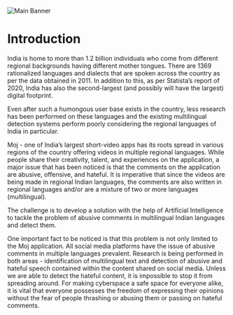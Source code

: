 ![Main Banner](https://res.cloudinary.com/pooja-gera/image/upload/v1639660453/Colorful_Modern_Abstract_Technology_LinkedIn_Banner_iv1zys.png)

# Introduction

India is home to more than 1.2 billion individuals who come from different regional backgrounds having different mother tongues. There are 1369 rationalized languages and dialects that are spoken across the country as per the data obtained in 2011. In addition to this, as per Statista’s report of 2020, India has also the second-largest (and possibly will have the largest) digital footprint. 

Even after such a humongous user base exists in the country, less research has been performed on these languages and the existing multilingual detection systems perform poorly considering the regional languages of India in particular.  

Moj - one of India’s largest short-video apps has its roots spread in various regions of the country offering videos in multiple regional languages. While people share their creativity, talent, and experiences on the application, a major issue that has been noticed is that the comments on the application are abusive, offensive, and hateful. It is imperative that since the videos are being made in regional Indian languages, the comments are also written in regional languages and/or are a mixture of two or more languages (multilingual). 

The challenge is to develop a solution with the help of Artificial Intelligence to tackle the problem of abusive comments in multilingual Indian languages and detect them.  

One important fact to be noticed is that this problem is not only limited to the Moj application. All social media platforms have the issue of abusive comments in multiple languages prevalent. Research is being performed in both areas - identification of multilingual text and detection of abusive and hateful speech contained within the content shared on social media. Unless we are able to detect the hateful content, it is impossible to stop it from spreading around. For making cyberspace a safe space for everyone alike, it is vital that everyone possesses the freedom of expressing their opinions without the fear of people thrashing or abusing them or passing on hateful comments. 
